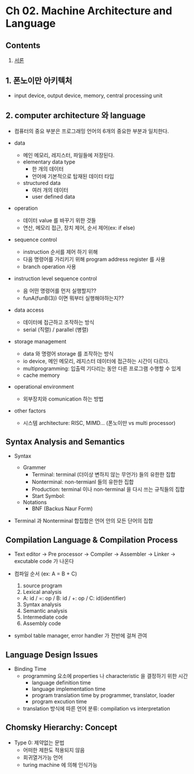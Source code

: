 # Ch 02. Machine Architecture and Language

## Contents

1. [서론][link1]

## 1. 폰노이만 아키텍처

* input device, output device, memory, central processing unit

## 2. computer architecture 와 language

* 컴퓨터의 중요 부분은 프로그래밍 언어의 6개의 중요한 부분과 일치한다.
* data
  - 메인 메모리, 레지스터, 파일들에 저장된다.
  - elementary data type
    - 한 개의 데이터
    - 언어에 기본적으로 탑재된 데이터 타입
  - structured data
    - 여러 개의 데이터
    - user defined data

* operation
  - 데이터 value 를 바꾸기 위한 것들
  - 연산, 메모리 접근, 장치 제어, 순서 제어(ex: if else)

* sequence control
  - instruction 순서를 제어 하기 위해
  - 다음 명령어를 가리키기 위해 program address register 를 사용
  - branch operation 사용

* instruction level sequence control
  - 음 어떤 명령어를 먼저 실행할지??
  - funA(funB(3)) 이면 뭐부터 실행해야하는지??

* data access
  - 데이터에 접근하고 조작하는 방식
  - serial (직렬) / parallel (병렬)

* storage management
  - data 와 명령어 storage 를 조작하는 방식
  - io device, 메인 메모리, 레지스터 데이터에 접근하는 시간이 다르다.
  - multiprogramming: 입출력 기다리는 동안 다른 프로그램 수행할 수 있게
  - cache memory

* operational environment
  - 외부장치와 comunication 하는 방법

* other factors
  - 시스템 architecture: RISC, MIMD... (폰노이만 vs multi processor)


## Syntax Analysis and Semantics

* Syntax
  - Grammer
    - Terminal: terminal (더이상 변하지 않는 무언가) 들의 유한한 집합
    - Nonterminal: non-termianl 들의 유한한 집합
    - Production: terminal 이나 non-terminal 을 다시 쓰는 규칙들의 집합
    - Start Symbol: 
  - Notations
    - BNF (Backus Naur Form)

* Terminal 과 Nonterminal 합집합은 언어 안의 모든 단어의 집합

## Compilation Language & Compilation Process

* Text editor -> Pre processor -> Compiler -> Assembler -> Linker -> excutable code 가 나온다

* 컴파일 순서 (ex: A = B + C)
  1. source program
  2. Lexical analysis
    - A: id / =: op / B: id / +: op / C: id(identifier)
  3. Syntax analysis
  4. Semantic analysis
  5. Intermediate code
  6. Assembly code
* symbol table manager, error handler 가 전반에 걸쳐 관여
  
## Language Design Issues

* Binding Time
  - programming 요소에 properties 나 characteristic 을 결정하기 위한 시간
    - language definition time
    - language implementation time
    - program translation time by programmer, translator, loader
    - program excution time
  - translation 방식에 따른 언어 분류: compilation vs interpretation

## Chomsky Hierarchy: Concept

* Type 0: 제약없는 문법
  - 어떠한 제한도 적용되지 않음
  - 회귀열거가능 언어
  - turing machine 에 의해 인식가능

[link1]: #user-content-1-프로그래밍-언어
